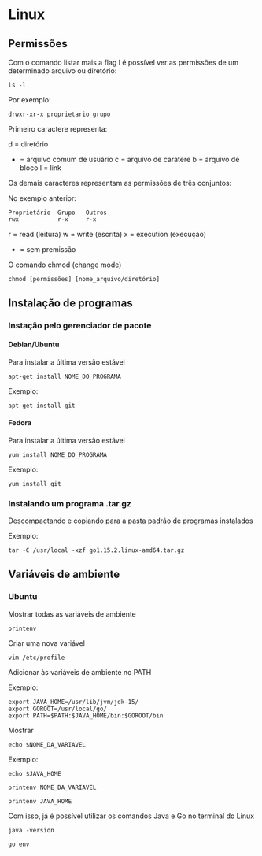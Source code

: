 # Linux

## Permissões 

Com o comando listar mais a flag l é possível ver as permissões de um determinado arquivo ou diretório:

```
ls -l 
```

Por exemplo:

```
drwxr-xr-x proprietario grupo
```

Primeiro caractere representa:

d = diretório
- = arquivo comum de usuário
c = arquivo de caratere
b = arquivo de bloco
l = link 

Os demais caracteres representam as permissões de três conjuntos:

No exemplo anterior: 

```
Proprietário  Grupo   Outros
rwx           r-x     r-x
```

r = read (leitura)
w = write (escrita)
x = execution (execução)
- = sem premissão

O comando chmod (change mode)

```
chmod [permissões] [nome_arquivo/diretório]
```



## Instalação de programas

### Instação pelo gerenciador de pacote 

#### Debian/Ubuntu 

Para instalar a última versão estável

```
apt-get install NOME_DO_PROGRAMA
```

Exemplo:
```
apt-get install git
```

#### Fedora

Para instalar a última versão estável

```
yum install NOME_DO_PROGRAMA
```

Exemplo:
```
yum install git
```


### Instalando um programa .tar.gz

Descompactando e copiando para a pasta padrão de programas instalados

Exemplo:
```
tar -C /usr/local -xzf go1.15.2.linux-amd64.tar.gz
```

## Variáveis de ambiente

### Ubuntu

Mostrar todas as variáveis de ambiente

```
printenv
```

Criar uma nova variável

```
vim /etc/profile
```

Adicionar às variáveis de ambiente no PATH

Exemplo:
```
export JAVA_HOME=/usr/lib/jvm/jdk-15/
export GOROOT=/usr/local/go/
export PATH=$PATH:$JAVA_HOME/bin:$GOROOT/bin
```

Mostrar

```
echo $NOME_DA_VARIAVEL
```

Exemplo:
```
echo $JAVA_HOME
```

```
printenv NOME_DA_VARIAVEL
```

```
printenv JAVA_HOME
```

Com isso, já é possível utilizar os comandos Java e Go no terminal do Linux

```
java -version

go env
```

